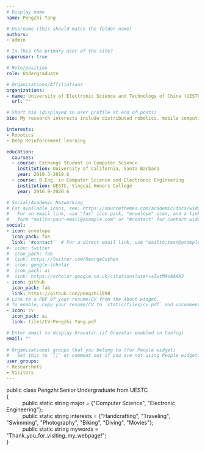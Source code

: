 ```yaml
---
# Display name
name: Pengzhi Yang

# Username (this should match the folder name)
authors:
- admin

# Is this the primary user of the site?
superuser: true

# Role/position
role: Undergraduate

# Organizations/Affiliations
organizations:
- name: University of Electronic Science and Technology of China (UESTC)
  url: ""

# Short bio (displayed in user profile at end of posts)
bio: My research interests include distributed robotics, mobile computing and programmable matter.

interests:
- Robotics
- Deep Reinforcement learning

education:
  courses:
  - course: Exchange Student in Computer Science
    institution: University of California, Santa Barbara
    year: 2019.3-2019.6
  - course: B.Eng. in Computer Science and Electronic Engineering
    institution: UESTC, Yingcai Honors College
    year: 2016.9-2020.6

# Social/Academic Networking
# For available icons, see: https://sourcethemes.com/academic/docs/widgets/#icons
#   For an email link, use "fas" icon pack, "envelope" icon, and a link in the
#   form "mailto:your-email@example.com" or "#contact" for contact widget.
social:
- icon: envelope
  icon_pack: fas
  link: '#contact'  # For a direct email link, use "mailto:test@example.org".
#- icon: twitter
#  icon_pack: fab
#  link: https://twitter.com/GeorgeCushen
#- icon: google-scholar
#  icon_pack: ai
#  link: https://scholar.google.co.uk/citations?user=sIwtMXoAAAAJ
- icon: github
  icon_pack: fab
  link: https://github.com/pengzhi1998
# Link to a PDF of your resume/CV from the About widget.
# To enable, copy your resume/CV to `static/files/cv.pdf` and uncomment the lines below.  
- icon: cv
  icon_pack: ai
  link: files/CV-Pengzhi Yang.pdf

# Enter email to display Gravatar (if Gravatar enabled in Config)
email: ""
  
# Organizational groups that you belong to (for People widget)
#   Set this to `[]` or comment out if you are not using People widget.  
user_groups:
- Researchers
- Visitors
---
```


public class Pengzhi:Senior Undergraduate from UESTC<br>
{<br>
&emsp;&emsp;&emsp;public static string major = {"Computer Science", "Electronic Engineering"};<br>
&emsp;&emsp;&emsp;public static string interests = {"Handcrafting", "Traveling", "Swimming", "Photography", "Biking", "Diving", "Movies"};<br>
&emsp;&emsp;&emsp;public static string mywords = "Thank_you_for_visiting_my_webpage!";<br>
}
